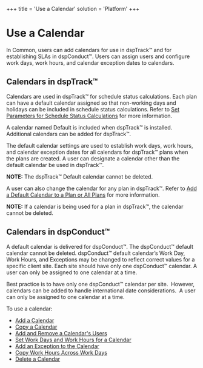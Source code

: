 +++
title = 'Use a Calendar'
solution = 'Platform'
+++

# Use a Calendar

In Common, users can add calendars for use in dspTrack™ and for
establishing SLAs in dspConduct™. Users can assign users and configure
work days, work hours, and calendar exception dates to calendars.

## Calendars in dspTrack™

Calendars are used in dspTrack™ for schedule status calculations. Each
plan can have a default calendar assigned so that non-working days and
holidays can be included in schedule status calculations. Refer to [Set
Parameters for Schedule Status
Calculations](../../dspTrack/Use_Cases/Set_Parameters_for_Schedule_Status_Calculation.htm)
for more information.

A calendar named Default is included when dspTrack™ is installed.
Additional calendars can be added for dspTrack™.

The default calendar settings are used to establish work days, work
hours, and calendar exception dates for all calendars for dspTrack™
plans when the plans are created. A user can designate a calendar other
than the default calendar be used in dspTrack™.  

**NOTE:** The dspTrack™ Default calendar cannot be deleted.

A user can also change the calendar for any plan in dspTrack™. Refer to
[Add a Default Calendar to a Plan or All
Plans](../../dspTrack/Use_Cases/Add_a_Default_Calendar_to_a_Plan1.htm)
for more information.

**NOTE:** If a calendar is being used for a plan in dspTrack™, the
calendar cannot be deleted.

## Calendars in dspConduct™

A default calendar is delivered for dspConduct™. The dspConduct™ default
calendar cannot be deleted. dspConduct™ default calendar’s Work Day,
Work Hours, and Exceptions may be changed to reflect correct values for
a specific client site. Each site should have only one dspConduct™
calendar. A user can only be assigned to one calendar at a time.

Best practice is to have only one dspConduct™ calendar per site.
 However, calendars can be added to handle international date
considerations.  A user can only be assigned to one calendar at a time.

To use a calendar:

  - [Add a Calendar](Add_a_Calendar.htm)
  - [Copy a Calendar](Copy_a_Calendar.htm)
  - [Add and Remove a Calendar's
    Users](Add_and_Remove_a_Calendars_Users.htm)
  - [Set Work Days and Work Hours for a
    Calendar](SetWorkDysHrsCalendar.htm)
  - [Add an Exception to the
    Calendar](Add_an_Exception_to_the_Calendar.htm)
  - [Copy Work Hours Across Work
    Days](Copy_Work_Hours_Across_Work_Days.htm)
  - [Delete a Calendar](Delete_a_Calendar.htm)
